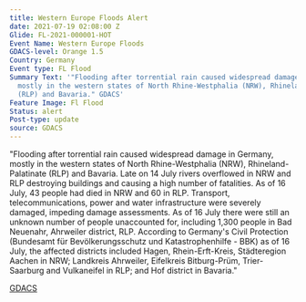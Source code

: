 ```yaml
---
title: Western Europe Floods Alert
date: 2021-07-19 02:08:00 Z
Glide: FL-2021-000001-HOT
Event Name: Western Europe Floods
GDACS-level: Orange 1.5
Country: Germany
Event type: FL Flood
Summary Text: '"Flooding after torrential rain caused widespread damage in Germany,
  mostly in the western states of North Rhine-Westphalia (NRW), Rhineland-Palatinate
  (RLP) and Bavaria." GDACS'
Feature Image: Fl Flood
Status: alert
Post-type: update
source: GDACS
---
```


"Flooding after torrential rain caused widespread damage in Germany, mostly in the western states of North Rhine-Westphalia (NRW), Rhineland-Palatinate (RLP) and Bavaria. Late on 14 July rivers overflowed in NRW and RLP destroying buildings and causing a high number of fatalities. As of 16 July, 43 people had died in NRW and 60 in RLP. Transport, telecommunications, power and water infrastructure were severely damaged, impeding damage assessments. As of 16 July there were still an unknown number of people unaccounted for, including 1,300 people in Bad Neuenahr, Ahrweiler district, RLP. According to Germany's Civil Protection (Bundesamt für Bevölkerungsschutz und Katastrophenhilfe - BBK) as of 16 July, the affected districts included Hagen, Rhein-Erft-Kreis, Städteregion Aachen in NRW; Landkreis Ahrweiler, Eifelkreis Bitburg-Prüm, Trier-Saarburg and Vulkaneifel in RLP; and Hof district in Bavaria."

<a href="https://www.gdacs.org/report.aspx?eventtype=FL&eventid=1100958&episodeid=1" target="_blank">GDACS</a>